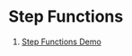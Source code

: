 # Step Functions
1. [Step Functions Demo](https://github.com/CumulusCycles/AWS_Step_Functions_demo/tree/main)
